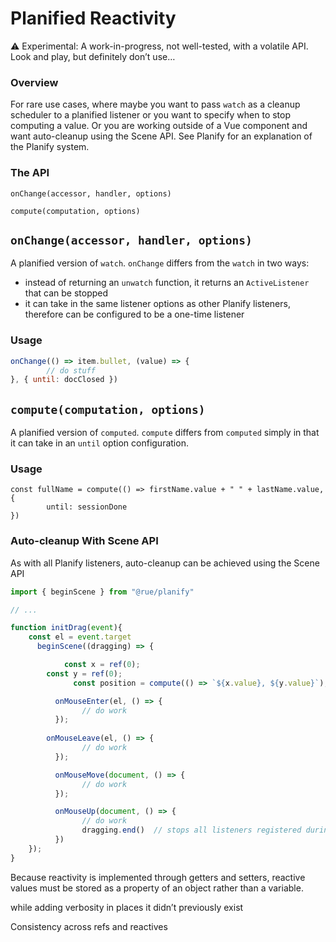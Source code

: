 # Planified Reactivity

<aside>
⚠️ Experimental: A work-in-progress, not well-tested, with a volatile API. Look and play, but definitely don’t use…

</aside>

### Overview

For rare use cases, where maybe you want to pass `watch` as a cleanup scheduler to a planified listener or you want to specify when to stop computing a value. Or you are working outside of a Vue component and want auto-cleanup using the Scene API. See Planify for an explanation of the Planify system.

### The API

`onChange(accessor, handler, options)`

`compute(computation, options)`

## `onChange(accessor, handler, options)`

A planified version of `watch`. `onChange` differs from the `watch` in two ways: 

- instead of returning an `unwatch` function, it returns an `ActiveListener` that can be stopped
- it can take in the same listener options as other Planify listeners, therefore can be configured to be a one-time listener

### Usage

```jsx
onChange(() => item.bullet, (value) => {
		// do stuff
}, { until: docClosed })
```

## `compute(computation, options)`

A planified version of `computed`.  `compute` differs from `computed` simply in that it can take in an `until` option configuration.

### Usage

```tsx
const fullName = compute(() => firstName.value + " " + lastName.value, { 
		until: sessionDone 
})
```

### Auto-cleanup With Scene API

As with all Planify listeners, auto-cleanup can be achieved using the Scene API

```jsx
import { beginScene } from "@rue/planify"

// ...

function initDrag(event){
    const el = event.target
	  beginScene((dragging) => {

		    const x = ref(0);
        const y = ref(0);
			  const position = compute(() => `${x.value}, ${y.value}`);

	      onMouseEnter(el, () => {
		        // do work
	      });
 
        onMouseLeave(el, () => {
	 	        // do work
	      });

    	  onMouseMove(document, () => {
		        // do work
	      });

    	  onMouseUp(document, () => {
		        // do work
		        dragging.end()  // stops all listeners registered during scene
	      })
    });
}
```

Because reactivity is implemented through getters and setters, reactive values must be stored as a property of an object rather than a variable.

while adding verbosity in places it didn’t previously exist 

Consistency across refs and reactives